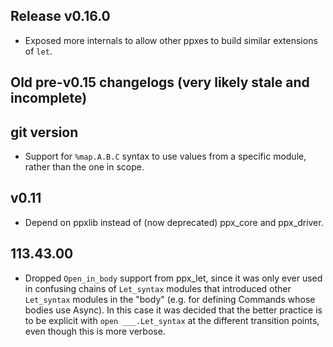 ## Release v0.16.0

* Exposed more internals to allow other ppxes to build similar extensions of `let`.

## Old pre-v0.15 changelogs (very likely stale and incomplete)

## git version

- Support for `%map.A.B.C` syntax to use values from a specific module, rather
  than the one in scope.

## v0.11

- Depend on ppxlib instead of (now deprecated) ppx\_core and  ppx\_driver.

## 113.43.00

- Dropped `Open_in_body` support from ppx\_let, since it was only ever used
  in confusing chains of `Let_syntax` modules that introduced other
  `Let_syntax` modules in the "body" (e.g. for defining Commands whose
  bodies use Async).  In this case it was decided that the better
  practice is to be explicit with `open ___.Let_syntax` at the different
  transition points, even though this is more verbose.
